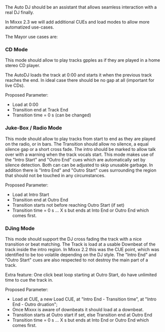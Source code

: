 The Auto DJ should be an assistant that allows seamless interaction with
a real DJ finally.

In Mixxx 2.3 we will add additional CUEs and load modes to allow more
automatized use-cases.

The Mayor use cases are:

### CD Mode

This mode should allow to play tracks gpples as if they are played in a
home stereo CD player.

The AutoDJ loads the track at 0:00 and starts it when the previous track
reaches the end. In ideal case there should be no gap at all (important
for live CDs).

Proposed Parameter:

  - Load at 0:00
  - Transition end at Track End 
  - Transition time = 0 s (can be changed)

### Juke-Box / Radio Mode

This mode should allow to play tracks from start to end as they are
played on the radio, or in bars. The Transition should allow no silence,
a equal silence gap or a short cross fade. The intro should be marked to
allow talk over with a warning when the track vocals start. This mode
makes use of the "Intro Start" and "Outro End" cues which are
automatically set by silence detection. Both can can be adjusted to skip
unusable garbage. In addition there is "Intro End" and "Outro Start"
cues surrounding the region that should not be touched in any
circumstances.

Proposed Parameter:

  - Load at Intro Start 
  - Transition end at Outro End 
  - Transition starts not before reaching Outro Start (if set) 
  - Transition time = 0 s ... X s but ends at Into End or Outro End
    which comes first. 

### DJing Mode

This mode should support the DJ cross fading the track with a nice
transition or beat matching. The Track is load at a usable Downbeat of
the track inside the intro region. In Mixxx 2.2 this was the CUE point,
which was identified to be too volatile depending on the DJ style. The
"Intro End" and "Outro Start" cues are also respected to not destroy the
main part of a track.

Extra feature: One click beat loop starting at Outro Start, do have
unlimited time to cue the track in.

Proposed Parameter:

  - Load at CUE, a new Load CUE, at "Intro End - Transition time", at
    "Intro End - Outro druation";
  - Once Mixxx is aware of downbeats it should load at a downbeat. 
  - Transition starts at Outro start if set, else Transition end at
    Outro End 
  - Transition time = 0 s ... X s but ends at Into End or Outro End
    which comes first.
